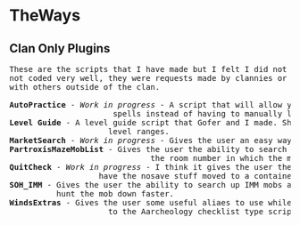 # TheWays

Clan Only Plugins
-----------------
<pre>
These are the scripts that I have made but I felt I did not want to release to the public. Either they are
not coded very well, they were requests made by clannies or something that I felt was to useful to share
with others outside of the clan.

<b>AutoPractice</b> - <i>Work in progress</i> - A script that will allow you to auto practice desires skills and
                      spells instead of having to manually look each one up.
<b>Level Guide</b> - A level guide script that Gofer and I made. Shows some useful places to level in various
                     level ranges. 
<b>MarketSearch</b> - <i>Work in progress</i> - Gives the user an easy way to search the market place.
<b>PartroxisMazeMobList</b> - Gives the user the ability to search up mobs from the Partroxis Maze and return
                              the room number in which the mob is found.
<b>QuitCheck</b> - <i>Work in progress</i> - I think it gives the user the ability to quit and automatically
                   have the nosave stuff moved to a container or bag.
<b>SOH_IMM</b> - Gives the user the ability to search up IMM mobs and be given their secret keyword to be able to
          hunt the mob down faster.
<b>WindsExtras</b> - Gives the user some useful aliaes to use while doing winds runs as well as a script similar
                     to the Aarcheology checklist type script that is floating around but for winds cards.
</pre>
